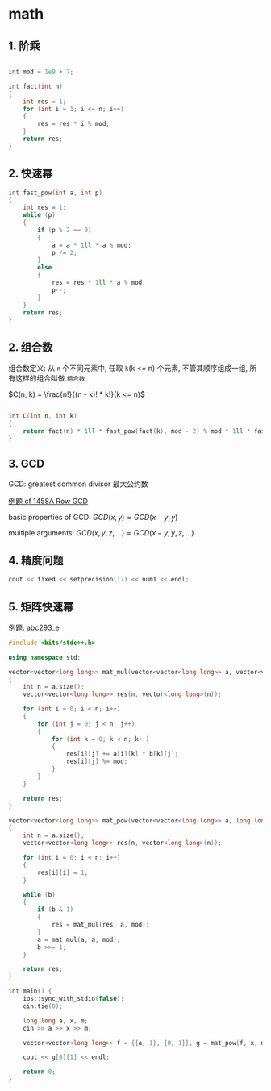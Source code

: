 # math

## 1. 阶乘

```c++

int mod = 1e9 + 7;

int fact(int n)
{
    int res = 1;
    for (int i = 1; i <= n; i++)
    {
        res = res * i % mod;
    }
    return res;
}
```

## 2. 快速幂

```c++
int fast_pow(int a, int p)
{
    int res = 1;
    while (p)
    {
        if (p % 2 == 0)
        {
            a = a * 1ll * a % mod;
            p /= 2;
        }
        else
        {
            res = res * 1ll * a % mod;
            p--;
        }
    }
    return res;
}
```

## 2. 组合数

组合数定义: 从 `n` 个不同元素中, 任取 `k`(k <= n) 个元素, 不管其顺序组成一组, 所有这样的组合叫做 `组合数`

$C(n, k) = \frac{n!}{(n - k)! * k!}(k <= n)$

```c++

int C(int n, int k)
{
    return fact(n) * 1ll * fast_pow(fact(k), mod - 2) % mod * 1ll * fast_pow(fact(n - k), mod - 2) % mod;
}

```

## 3. GCD

GCD: greatest common divisor 最大公约数

[例题 cf 1458A Row GCD](../分数段刷题计划/1600%20-%201600/1458A.cpp)

basic properties of GCD: $GCD(x, y) = GCD(x − y, y)$

multiple arguments: $GCD(x, y, z, …) = GCD(x − y, y, z, …)$

## 4. 精度问题

```c++
cout << fixed << setprecision(17) << num1 << endl;
```

## 5. 矩阵快速幂

例题: [abc293_e](https://atcoder.jp/contests/abc293/tasks/abc293_e)

```c++
#include <bits/stdc++.h>

using namespace std;

vector<vector<long long>> mat_mul(vector<vector<long long>> a, vector<vector<long long>> b, long long mod)
{
    int n = a.size();
    vector<vector<long long>> res(n, vector<long long>(n));

    for (int i = 0; i < n; i++)
    {
        for (int j = 0; j < n; j++)
        {
            for (int k = 0; k < n; k++)
            {
                res[i][j] += a[i][k] * b[k][j];
                res[i][j] %= mod;
            }
        }
    }

    return res;
}

vector<vector<long long>> mat_pow(vector<vector<long long>> a, long long b, long long mod)
{
    int n = a.size();
    vector<vector<long long>> res(n, vector<long long>(n));

    for (int i = 0; i < n; i++)
    {
        res[i][i] = 1;
    }

    while (b)
    {
        if (b & 1)
        {
            res = mat_mul(res, a, mod);
        }
        a = mat_mul(a, a, mod);
        b >>= 1;
    }

    return res;
}

int main() {
    ios::sync_with_stdio(false);
    cin.tie(0);

    long long a, x, m;
    cin >> a >> x >> m;

    vector<vector<long long>> f = {{a, 1}, {0, 1}}, g = mat_pow(f, x, m);

    cout << g[0][1] << endl;

    return 0;
}
```